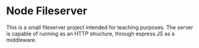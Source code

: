# Node Fileserver

This is a small fileserver project intended for teaching purposes. The server is capable of running as an HTTP structure, through
express.JS as a middleware. 